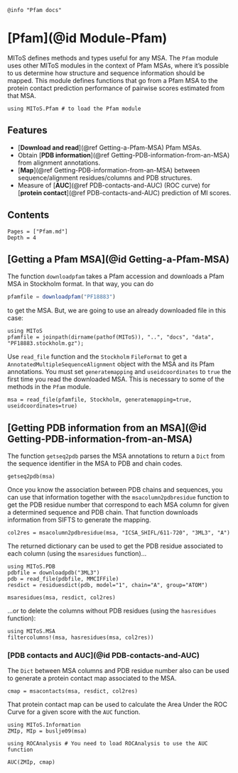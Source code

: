 ```@setup log
@info "Pfam docs"
```

# [Pfam](@id Module-Pfam)

MIToS defines methods and types useful for any MSA. The `Pfam` module uses other MIToS
modules in the context of Pfam MSAs, where it’s possible to us determine how structure and
sequence information should be mapped. This module defines functions that go from a Pfam
MSA to the protein contact prediction performance of pairwise scores estimated from that MSA.

```@example pfam_example
using MIToS.Pfam # to load the Pfam module
```  

## Features

- [**Download and read**](@ref Getting-a-Pfam-MSA) Pfam MSAs.
- Obtain [**PDB information**](@ref Getting-PDB-information-from-an-MSA) from alignment annotations.
- [**Map**](@ref Getting-PDB-information-from-an-MSA) between sequence/alignment residues/columns and PDB structures.
- Measure of [**AUC**](@ref PDB-contacts-and-AUC) (ROC curve) for [**protein contact**](@ref PDB-contacts-and-AUC) prediction of MI scores.

## Contents

```@contents
Pages = ["Pfam.md"]
Depth = 4
```

## [Getting a Pfam MSA](@id Getting-a-Pfam-MSA)

The function `downloadpfam` takes a Pfam accession and downloads a Pfam MSA in Stockholm
format. In that way, you can do

```julia
pfamfile = downloadpfam("PF18883")
```

to get the MSA. But, we are going to use an already downloaded file in this case:

```@example pfam_example
using MIToS
pfamfile = joinpath(dirname(pathof(MIToS)), "..", "docs", "data", "PF18883.stockholm.gz");
```

Use `read_file` function and the `Stockholm` `FileFormat` to get a
`AnnotatedMultipleSequenceAlignment` object with the MSA and its Pfam annotations.
You must set `generatemapping` and `useidcoordinates` to `true` the first time you read
the downloaded MSA. This is necessary to some of the methods in the `Pfam` module.  

```@example pfam_example
msa = read_file(pfamfile, Stockholm, generatemapping=true, useidcoordinates=true)
```

## [Getting PDB information from an MSA](@id Getting-PDB-information-from-an-MSA)  

The function `getseq2pdb` parses the MSA annotations to return a `Dict` from the sequence
identifier in the MSA to PDB and chain codes.  

```@example pfam_example
getseq2pdb(msa)
```

Once you know the association between PDB chains and sequences, you can use that
information together with the `msacolumn2pdbresidue` function to get the PDB residue
number that correspond to each MSA column for given a determined sequence and PDB chain.
That function downloads information from SIFTS to generate the mapping.  

```@example pfam_example
col2res = msacolumn2pdbresidue(msa, "ICSA_SHIFL/611-720", "3ML3", "A")
```

The returned dictionary can be used to get the PDB residue associated to each column
(using the `msaresidues` function)...  

```@example pfam_example
using MIToS.PDB
pdbfile = downloadpdb("3ML3")
pdb = read_file(pdbfile, MMCIFFile)
resdict = residuesdict(pdb, model="1", chain="A", group="ATOM")

msaresidues(msa, resdict, col2res)
```

...or to delete the columns without PDB residues (using the `hasresidues` function):  

```@example pfam_example
using MIToS.MSA
filtercolumns!(msa, hasresidues(msa, col2res))
```

### [PDB contacts and AUC](@id PDB-contacts-and-AUC)  

The `Dict` between MSA columns and PDB residue number also can be used to generate a
protein contact map associated to the MSA.  

```@example pfam_example
cmap = msacontacts(msa, resdict, col2res)
```

That protein contact map can be used to calculate the Area Under the ROC Curve for a given
score with the `AUC` function.  

```@example pfam_example
using MIToS.Information
ZMIp, MIp = buslje09(msa)

using ROCAnalysis # You need to load ROCAnalysis to use the AUC function

AUC(ZMIp, cmap)
```